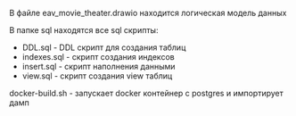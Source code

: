 В файле eav_movie_theater.drawio находится логическая модель данных

В папке sql находятся все sql скрипты:
- DDL.sql - DDL скрипт для создания таблиц
- indexes.sql - скрипт создания индексов
- insert.sql - скрипт наполнения данными
- view.sql - скрипт создания view таблиц

docker-build.sh - запускает docker контейнер с postgres и импортирует дамп